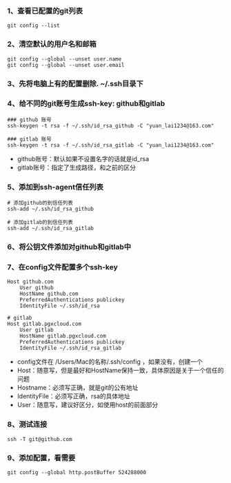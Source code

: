 ### 1、查看已配置的git列表
```
git config --list
```

### 2、清空默认的用户名和邮箱
```
git config --global --unset user.name
git config --global --unset user.email
```

### 3、先将电脑上有的配置删除. ~/.ssh目录下

### 4、给不同的git账号生成ssh-key: github和gitlab
```
### github 账号
ssh-keygen -t rsa -f ~/.ssh/id_rsa_github -C "yuan_lai1234@163.com"

### gitlab 账号
ssh-keygen -t rsa -f ~/.ssh/id_rsa_gitlab -C "yuan_lai1234@163.com"
```
- github账号：默认如果不设置名字的话就是id_rsa
- gitlab账号：指定了生成路径，和之前的区分

### 5、添加到ssh-agent信任列表
```
# 添加github的到信任列表
ssh-add ~/.ssh/id_rsa_github

# 添加gitlab的到信任列表
ssh-add ~/.ssh/id_rsa_gitlab
```

### 6、将公钥文件添加对github和gitlab中

### 7、在config文件配置多个ssh-key
```
Host github.com
    User github
    HostName github.com
    PreferredAuthentications publickey
    IdentityFile ~/.ssh/id_rsa

# gitlab
Host gitlab.pgxcloud.com
    User gitlab
    HostName gitlab.pgxcloud.com
    PreferredAuthentications publickey
    IdentityFile ~/.ssh/id_rsa_gitlab
```
- config文件在 /Users/Mac的名称/.ssh/config ，如果没有，创建一个
- Host：随意写，但是最好和HostName保持一致，具体原因是关于一个信任的问题
- Hostname：必须写正确，就是git的公有地址
- IdentityFile：必须写正确，rsa的具体地址
- User：随意写，建议好区分，如使用host的前面部分

### 8、测试连接
```
ssh -T git@github.com
```

### 9、添加配置，看需要
```
git config --global http.postBuffer 524288000
```
